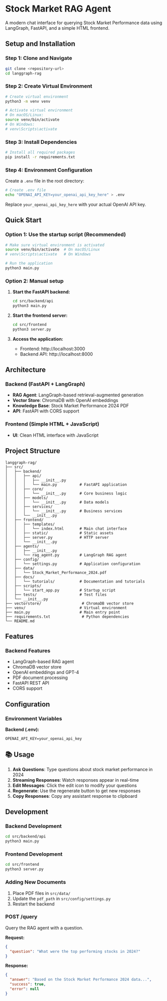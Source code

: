 # Stock Market RAG Agent

A modern chat interface for querying Stock Market Performance data using LangGraph, FastAPI, and a simple HTML frontend.

## Setup and Installation

### Step 1: Clone and Navigate
```bash
git clone <repository-url>
cd langgraph-rag
```

### Step 2: Create Virtual Environment
```bash
# Create virtual environment
python3 -m venv venv

# Activate virtual environment
# On macOS/Linux:
source venv/bin/activate
# On Windows:
# venv\Scripts\activate
```

### Step 3: Install Dependencies
```bash
# Install all required packages
pip install -r requirements.txt
```

### Step 4: Environment Configuration
Create a `.env` file in the root directory:
```bash
# Create .env file
echo "OPENAI_API_KEY=your_openai_api_key_here" > .env
```

Replace `your_openai_api_key_here` with your actual OpenAI API key.

## Quick Start

### Option 1: Use the startup script (Recommended)
```bash
# Make sure virtual environment is activated
source venv/bin/activate  # On macOS/Linux
# venv\Scripts\activate   # On Windows

# Run the application
python3 main.py
```

### Option 2: Manual setup

1. **Start the FastAPI backend:**
   ```bash
   cd src/backend/api
   python3 main.py
   ```

2. **Start the frontend server:**
   ```bash
   cd src/frontend
   python3 server.py
   ```

3. **Access the application:**
   - Frontend: http://localhost:3000
   - Backend API: http://localhost:8000

## Architecture

### Backend (FastAPI + LangGraph)
- **RAG Agent**: LangGraph-based retrieval-augmented generation
- **Vector Store**: ChromaDB with OpenAI embeddings
- **Knowledge Base**: Stock Market Performance 2024 PDF
- **API**: FastAPI with CORS support

### Frontend (Simple HTML + JavaScript)
- **UI**: Clean HTML interface with JavaScript

## Project Structure

```
langgraph-rag/
├── src/
│   ├── backend/
│   │   ├── api/
│   │   │   ├── __init__.py
│   │   │   └── main.py          # FastAPI application
│   │   ├── core/
│   │   │   └── __init__.py      # Core business logic
│   │   ├── models/
│   │   │   └── __init__.py      # Data models
│   │   ├── services/
│   │   │   └── __init__.py      # Business services
│   │   └── __init__.py
│   ├── frontend/
│   │   ├── templates/
│   │   │   └── index.html       # Main chat interface
│   │   ├── static/              # Static assets
│   │   ├── server.py            # HTTP server
│   │   └── __init__.py
│   ├── agents/
│   │   ├── __init__.py
│   │   └── rag_agent.py         # LangGraph RAG agent
│   ├── config/
│   │   └── settings.py          # Application configuration
│   ├── data/
│   │   └── Stock_Market_Performance_2024.pdf
│   ├── docs/
│   │   └── tutorials/           # Documentation and tutorials
│   ├── scripts/
│   │   └── start_app.py         # Startup script
│   ├── tests/                   # Test files
│   └── __init__.py
├── vectorstore/                  # ChromaDB vector store
├── venv/                        # Virtual environment
├── main.py                      # Main entry point
├── requirements.txt              # Python dependencies
└── README.md
```

## Features

### Backend Features
- LangGraph-based RAG agent
- ChromaDB vector store
- OpenAI embeddings and GPT-4
- PDF document processing
- FastAPI REST API
- CORS support

## Configuration

### Environment Variables

**Backend (.env):**
```
OPENAI_API_KEY=your_openai_api_key
```

## 📚 Usage

1. **Ask Questions**: Type questions about stock market performance in 2024
2. **Streaming Responses**: Watch responses appear in real-time
3. **Edit Messages**: Click the edit icon to modify your questions
4. **Regenerate**: Use the regenerate button to get new responses
5. **Copy Responses**: Copy any assistant response to clipboard

## Development

### Backend Development
```bash
cd src/backend/api
python3 main.py
```

### Frontend Development
```bash
cd src/frontend
python3 server.py
```

### Adding New Documents
1. Place PDF files in `src/data/`
2. Update the `pdf_path` in `src/config/settings.py`
3. Restart the backend

### POST /query
Query the RAG agent with a question.

**Request:**
```json
{
  "question": "What were the top performing stocks in 2024?"
}
```

**Response:**
```json
{
  "answer": "Based on the Stock Market Performance 2024 data...",
  "success": true,
  "error": null
}
```